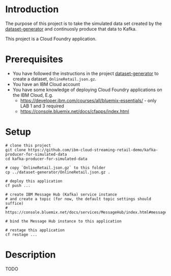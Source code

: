 # Introduction

The purpose of this project is to take the simulated data set created by the [dataset-generator](https://github.com/ibm-cloud-streaming-retail-demo/dataset-generator) and continuosly produce that data to Kafka.

This project is a Cloud Foundry application.

# Prerequisites

- You have followed the instructions in the project [dataset-generator](https://github.com/ibm-cloud-streaming-retail-demo/dataset-generator) to create a dataset, `OnlineRetail.json.gz`.
- You have an IBM Cloud account
- You have some knowledge of deploying Cloud Foundry applications on the IBM Cloud, E.g. 
  - https://developer.ibm.com/courses/all/bluemix-essentials/ - only LAB 1 and 3 required
  - https://console.bluemix.net/docs/cfapps/index.html

# Setup

```
# clone this project
git clone https://github.com/ibm-cloud-streaming-retail-demo/kafka-producer-for-simulated-data
cd kafka-producer-for-simulated-data

# copy `OnlineRetail.json.gz` to this folder
cp ../dataset-generator/OnlineRetail.json.gz .

# deploy this application
cf push ...

# create IBM Message Hub (Kafka) service instance
# and create a topic (for now, the default topic settings should suffice)
# https://console.bluemix.net/docs/services/MessageHub/index.html#messagehub

# bind the Message Hub instance to this application

# restage this application
cf restage ...
```


# Description

TODO

